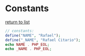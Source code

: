 # Constants

[return to list](https://github.com/rafaelcitario/php-learn/blob/master/Readme.md)

```php
// constants:
define("NAME", "Rafael");
define("_NAME", "Rafael Citario");
echo NAME . PHP_EOL;
echo _NAME . PHP_EOL;

```
